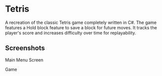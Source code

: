# Tetris

A recreation of the classic Tetris game completely written in C#. The game features a Hold block feature to save a block for future moves. It tracks the player's score and increases difficulty over time for replayability.

## Screenshots

Main Menu Screen


Game

